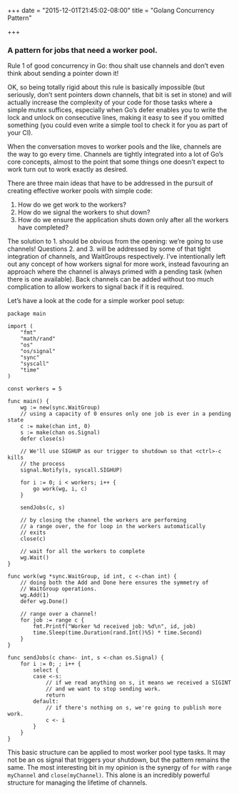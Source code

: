 +++
date = "2015-12-01T21:45:02-08:00"
title = "Golang Concurrency Pattern"

+++

### A pattern for jobs that need a worker pool.

Rule 1 of good concurrency in Go: thou shalt use channels and don’t even think 
about sending a pointer down it!

OK, so being totally rigid about this rule is basically impossible (but 
seriously, don’t sent pointers down channels, that bit is set in stone) and 
will actually increase the complexity of your code for those tasks where a 
simple mutex suffices, especially when Go’s defer enables you to write the lock
and unlock on consecutive lines, making it easy to see if you omitted something 
(you could even write a simple tool to check it for you as part of your CI).

When the conversation moves to worker pools and the like, channels are the way 
to go every time. Channels are tightly integrated into a lot of Go’s core 
concepts, almost to the point that some things one doesn’t expect to work turn 
out to work exactly as desired. 

There are three main ideas that have to be addressed in the pursuit of creating
effective worker pools with simple code:

  1. How do we get work to the workers?
  2. How do we signal the workers to shut down?
  3. How do we ensure the application shuts down only after all the workers have completed?

The solution to 1. should be obvious from the opening: we’re going to use 
channels! Questions 2. and 3. will be addressed by some of that tight 
integration of channels, and WaitGroups respectively. I’ve intentionally 
left out any concept of how workers signal for more work, instead favouring 
an approach where the channel is always primed with a pending task (when there 
is one available). Back channels can be added without too much complication to 
allow workers to signal back if it is required.

Let’s have a look at the code for a simple worker pool setup:

```
package main

import (
	"fmt"
	"math/rand"
	"os"
	"os/signal"
	"sync"
	"syscall"
	"time"
)

const workers = 5

func main() {
	wg := new(sync.WaitGroup)
	// using a capacity of 0 ensures only one job is ever in a pending state
	c := make(chan int, 0)
	s := make(chan os.Signal)
	defer close(s)

	// We'll use SIGHUP as our trigger to shutdown so that <ctrl>-c kills
	// the process
	signal.Notify(s, syscall.SIGHUP)

	for i := 0; i < workers; i++ {
		go work(wg, i, c)
	}

	sendJobs(c, s)

	// by closing the channel the workers are performing
	// a range over, the for loop in the workers automatically
	// exits
	close(c)

	// wait for all the workers to complete
	wg.Wait()
}

func work(wg *sync.WaitGroup, id int, c <-chan int) {
	// doing both the Add and Done here ensures the symmetry of
	// WaitGroup operations.
	wg.Add(1)
	defer wg.Done()

	// range over a channel!
	for job := range c {
		fmt.Printf("Worker %d received job: %d\n", id, job)
		time.Sleep(time.Duration(rand.Int()%5) * time.Second)
	}
}

func sendJobs(c chan<- int, s <-chan os.Signal) {
	for i := 0; ; i++ {
		select {
		case <-s:
			// if we read anything on s, it means we received a SIGINT
			// and we want to stop sending work.
			return
		default:
			// if there's nothing on s, we're going to publish more work.
			c <- i
		}
	}
}
```

This basic structure can be applied to most worker pool type tasks. It may not 
be an os signal that triggers your shutdown, but the pattern remains the same. 
The most interesting bit in my opinion is the synergy of `for` with `range myChannel` 
and `close(myChannel)`. This alone is an incredibly powerful structure
for managing the lifetime of channels.